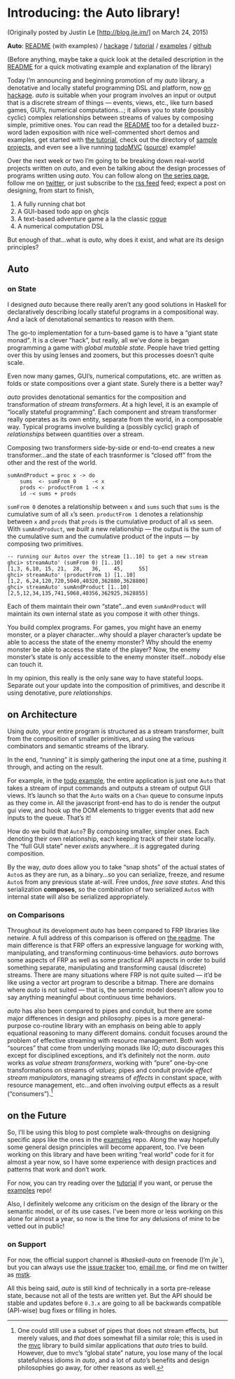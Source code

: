 Introducing: the Auto library!
==============================

(Originally posted by Justin Le [http://blog.jle.im/] on March 24, 2015)

**Auto**: [README](https://github.com/mstksg/auto/blob/master/README.md)
(with examples) / [hackage](http://hackage.haskell.org/package/auto) /
[tutorial](https://github.com/mstksg/auto/blob/master/tutorial/tutorial.md)
/ [examples](https://github.com/mstksg/auto-examples) /
[github](https://github.com/mstksg/auto)

(Before anything, maybe take a quick look at the detailed description in
the [README](https://github.com/mstksg/auto/blob/master/README.md) for a
quick motivating example and explanation of the library)

Today I’m announcing and beginning promotion of my *auto* library, a
denotative and locally stateful programming DSL and platform, now [on
hackage](http://hackage.haskell.org/package/auto). *auto* is suitable
when your program involves an input or output that is a discrete stream
of things — events, views, etc., like turn based games, GUI’s, numerical
computations…; it allows you to state (possibly cyclic) complex
relationships between streams of values by composing simple, primitive
ones. You can read the
[README](https://github.com/mstksg/auto/blob/master/README.md) too for a
detailed buzz-word laden exposition with nice well-commented short demos
and examples, get started with [the
tutorial](https://github.com/mstksg/auto/blob/master/tutorial/tutorial.md),
check out the directory of [sample
projects](https://github.com/mstksg/auto-examples), and even see a live
running [todoMVC](http://mstksg.github.io/auto-examples/todo/)
([source](https://github.com/mstksg/auto-examples/blob/master/src/Todo.hs))
example!

Over the next week or two I’m going to be breaking down real-world
projects written on *auto*, and even be talking about the design
processes of programs written using *auto*. You can follow along on [the
series page](http://blog.jle.im/entries/series/+all-about-auto), follow
me on [twitter](https://twitter.com/mstk "Twitter"), or just subscribe
to the [rss feed](http://blog.jle.im/rss) feed; expect a post on
designing, from start to finish,

1.  A fully running chat bot
2.  A GUI-based todo app on ghcjs
3.  A text-based adventure game a la the classic
    [rogue](http://en.wikipedia.org/wiki/Rogue_%28video_game%29)
4.  A numerical computation DSL

But enough of that…what is *auto*, why does it exist, and what are its
design principles?

Auto
----

### on State

I designed *auto* because there really aren’t any good solutions in
Haskell for declaratively describing locally stateful programs in a
compositional way. And a lack of denotational semantics to reason with
them.

The go-to implementation for a turn-based game is to have a “giant state
monad”. It is a clever “hack”, but really, all we’ve done is began
programming a game with *global mutable state*. People have tried
getting over this by using lenses and zoomers, but this processes
doesn’t quite scale.

Even now many games, GUI’s, numerical computations, etc. are written as
folds or state compositions over a giant state. Surely there is a better
way?

*auto* provides denotational semantics for the composition and
transformation of *stream transformers*. At a high level, it is an
example of “locally stateful programming”. Each component and stream
transformer really operates as its own entity, separate from the world,
in a composable way. Typical programs involve building a (possibly
cyclic) graph of *relationships* between quantities over a stream.

Composing two transformers side-by-side or end-to-end creates a new
transformer…and the state of each trasnformer is “closed off” from the
other and the rest of the world.

``` {.haskell}
sumAndProduct = proc x -> do
    sums  <- sumFrom 0     -< x
    prods <- productFrom 1 -< x
    id -< sums + prods
```

`sumFrom 0` denotes a relationship between `x` and `sums` such that
`sums` is the cumulative sum of all `x`’s seen. `productFrom 1` denotes
a relationship between `x` and `prods` that `prods` is the cumulative
product of all `x`s seen. With `sumAndProduct`, we *built* a new
relationship — the output is the sum of the cumulative sum and the
cumulative product of the inputs — by composing two primitives.

``` {.haskell}
-- running our Autos over the stream [1..10] to get a new stream
ghci> streamAuto' (sumFrom 0) [1..10]
[1,3, 6,10, 15, 21,  28,   36,    45,     55]
ghci> streamAuto' (productFrom 1) [1..10]
[1,2, 6,24,120,720,5040,40320,362880,3628800]
ghci> streamAuto' sumAndProduct [1..10]
[2,5,12,34,135,741,5068,40356,362925,3628855]
```

Each of them maintain their own “state”…and even `sumAndProduct` will
maintain its own internal state as you compose it with other things.

You build complex programs. For games, you might have an enemy monster,
or a player character…why should a player character’s update be able to
access the state of the enemy monster? Why should the enemy monster be
able to access the state of the player? Now, the enemy monster’s state
is only accessible to the enemy monster itself…nobody else can touch it.

In my opinion, this really is the only sane way to have stateful loops.
Separate out your update into the composition of primitives, and
describe it using denotative, pure *relationships*.

on Architecture
---------------

Using *auto*, your entire program is structured as a stream transformer,
built from the composition of smaller primitives, and using the various
combinators and semantic streams of the library.

In the end, “running” it is simply gathering the input one at a time,
pushing it through, and acting on the result.

For example, in the [todo
example](http://mstksg.github.io/auto-examples/todo/), the entire
application is just one `Auto` that takes a stream of input commands and
outputs a stream of output GUI views. It’s launch so that the `Auto`
waits on a `Chan` queue to consume inputs as they come in. All the
javascript front-end has to do is render the output gui view, and hook
up the DOM elements to trigger events that add new inputs to the queue.
That’s it!

How do we build that `Auto`? By composing smaller, simpler ones. Each
denoting their own relationship, each keeping track of their state
locally. The “full GUI state” never *exists* anywhere…it is aggregated
during composition.

By the way, *auto* does allow you to take “snap shots” of the actual
states of `Auto`s as they are run, as a binary…so you can serialize,
freeze, and resume `Auto`s from any previous state at-will. Free undos,
*free save states*. And this serialization **composes**, so the
combination of two serialized `Auto`s with internal state will also be
serialized appropriately.

### on Comparisons

Throughout its development *auto* has been compared to FRP libraries
like netwire. A full address of this comparison is offered on [the
readme](https://github.com/mstksg/auto#relation-to-frp). The main
difference is that FRP offers an expressive language for working with,
manipulating, and transforming continuous-time behaviors. *auto* borrows
some aspects of FRP as well as some practical API aspects in order to
build something separate, manipulating and transforming causal
(discrete) streams. There are many situations where FRP is not quite
suited — it’d be like using a vector art program to describe a bitmap.
There are domains where *auto* is not suited — that is, the semantic
model doesn’t allow you to say anything meaningful about continuous time
behaviors.

*auto* has also been compared to pipes and conduit, but there are some
major differences in design and philosophy. pipes is a more
general-purpose co-routine library with an emphasis on being able to
apply equational reasoning to many different domains. conduit focuses
around the problem of effective streaming with resource management. Both
work “sources” that come from underlying monads like IO; *auto*
discourages this except for disciplined exceptions, and it’s definitely
not the norm. *auto* works as *value stream transformers*, working with
“pure” one-by-one transformations on streams of *values*; pipes and
conduit provide *effect stream manipulators*, managing streams of
*effects* in constant space, with resource management, etc…and often
involving output effects as a result (“consumers”).[^1]

on the Future
-------------

So, I’ll be using this blog to post complete walk-throughs on designing
specific apps like the ones in the
[examples](https://github.com/mstksg/auto-examples) repo. Along the way
hopefully some general design principles will become apparent, too. I’ve
been working on this library and have been writing “real world” code for
it for almost a year now, so I have some experience with design
practices and patterns that work and don’t work.

For now, you can try reading over the
[tutorial](https://github.com/mstksg/auto/blob/master/tutorial/tutorial.md)
if you want, or peruse the
[examples](https://github.com/mstksg/auto-examples) repo!

Also, I definitely welcome any criticism on the design of the library or
the semantic model, or of its use cases. I’ve been more or less working
on this alone for almost a year, so now is the time for any delusions of
mine to be vetted out in public!

### on Support

For now, the official support channel is *\#haskell-auto* on freenode
(I’m *jle\`*), but you can always use the [issue
tracker](https://github.com/mstksg/issues) too, [email
me](mailto:justin@jle.im), or find me on twitter as
[mstk](https://twitter.com/mstk "Twitter").

All this being said, *auto* is still kind of technically in a sorta
pre-release state, because not all of the tests are written yet. But the
API should be stable and updates before `0.3.x` are going to all be
backwards compatible (API-wise) bug fixes or filling in holes.

[^1]: One could still use a subset of pipes that does not stream
    effects, but merely values, and *that* does somewhat fill a similar
    role; this is used in the
    [mvc](https://hackage.haskell.org/package/mvc) library to build
    similar applications that *auto* tries to build. However, due to
    mvc’s “global state” nature, you lose many of the local statefulness
    idioms in *auto*, and a lot of *auto*’s benefits and design
    philosophies go away, for other reasons as well.
